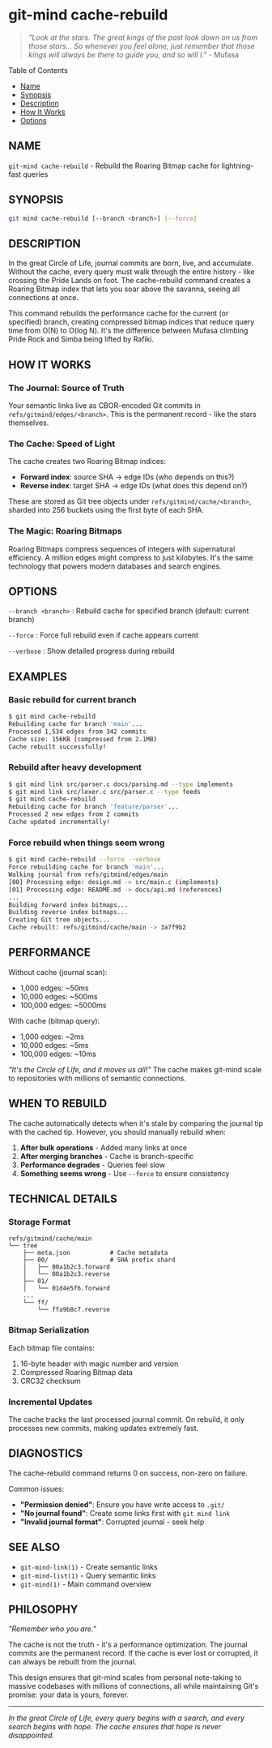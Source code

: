 <!-- SPDX-License-Identifier: LicenseRef-MIND-UCAL-1.0 -->
<!-- © 2025 J. Kirby Ross / Neuroglyph Collective -->

# git-mind cache-rebuild

> *"Look at the stars. The great kings of the past look down on us from those stars... So whenever you feel alone, just remember that those kings will always be there to guide you, and so will I."* - Mufasa

Table of Contents
- [Name](#name)
- [Synopsis](#synopsis)
- [Description](#description)
- [How It Works](#how-it-works)
- [Options](#options)

## NAME

`git-mind cache-rebuild` - Rebuild the Roaring Bitmap cache for lightning-fast queries

## SYNOPSIS

```bash
git mind cache-rebuild [--branch <branch>] [--force]
```

## DESCRIPTION

In the great Circle of Life, journal commits are born, live, and accumulate. Without the cache, every query must walk through the entire history - like crossing the Pride Lands on foot. The cache-rebuild command creates a Roaring Bitmap index that lets you soar above the savanna, seeing all connections at once.

This command rebuilds the performance cache for the current (or specified) branch, creating compressed bitmap indices that reduce query time from O(N) to O(log N). It's the difference between Mufasa climbing Pride Rock and Simba being lifted by Rafiki.

## HOW IT WORKS

### The Journal: Source of Truth
Your semantic links live as CBOR-encoded Git commits in `refs/gitmind/edges/<branch>`. This is the permanent record - like the stars themselves.

### The Cache: Speed of Light
The cache creates two Roaring Bitmap indices:
- **Forward index**: source SHA → edge IDs (who depends on this?)
- **Reverse index**: target SHA → edge IDs (what does this depend on?)

These are stored as Git tree objects under `refs/gitmind/cache/<branch>`, sharded into 256 buckets using the first byte of each SHA.

### The Magic: Roaring Bitmaps
Roaring Bitmaps compress sequences of integers with supernatural efficiency. A million edges might compress to just kilobytes. It's the same technology that powers modern databases and search engines.

## OPTIONS

`--branch <branch>`
: Rebuild cache for specified branch (default: current branch)

`--force`
: Force full rebuild even if cache appears current

`--verbose`
: Show detailed progress during rebuild

## EXAMPLES

### Basic rebuild for current branch
```bash
$ git mind cache-rebuild
Rebuilding cache for branch 'main'...
Processed 1,534 edges from 342 commits
Cache size: 156KB (compressed from 2.1MB)
Cache rebuilt successfully!
```

### Rebuild after heavy development
```bash
$ git mind link src/parser.c docs/parsing.md --type implements
$ git mind link src/lexer.c src/parser.c --type feeds
$ git mind cache-rebuild
Rebuilding cache for branch 'feature/parser'...
Processed 2 new edges from 2 commits
Cache updated incrementally!
```

### Force rebuild when things seem wrong
```bash
$ git mind cache-rebuild --force --verbose
Force rebuilding cache for branch 'main'...
Walking journal from refs/gitmind/edges/main
[00] Processing edge: design.md -> src/main.c (implements)
[01] Processing edge: README.md -> docs/api.md (references)
...
Building forward index bitmaps...
Building reverse index bitmaps...
Creating Git tree objects...
Cache rebuilt: refs/gitmind/cache/main -> 3a7f9b2
```

## PERFORMANCE

Without cache (journal scan):
- 1,000 edges: ~50ms
- 10,000 edges: ~500ms  
- 100,000 edges: ~5000ms

With cache (bitmap query):
- 1,000 edges: ~2ms
- 10,000 edges: ~5ms
- 100,000 edges: ~10ms

*"It's the Circle of Life, and it moves us all!"* The cache makes git-mind scale to repositories with millions of semantic connections.

## WHEN TO REBUILD

The cache automatically detects when it's stale by comparing the journal tip with the cached tip. However, you should manually rebuild when:

1. **After bulk operations** - Added many links at once
2. **After merging branches** - Cache is branch-specific
3. **Performance degrades** - Queries feel slow
4. **Something seems wrong** - Use `--force` to ensure consistency

## TECHNICAL DETAILS

### Storage Format
```
refs/gitmind/cache/main
└── tree
    ├── meta.json           # Cache metadata
    ├── 00/                 # SHA prefix shard
    │   ├── 00a1b2c3.forward
    │   └── 00a1b2c3.reverse
    ├── 01/
    │   └── 01d4e5f6.forward
    ...
    └── ff/
        └── ffa9b8c7.reverse
```

### Bitmap Serialization
Each bitmap file contains:
1. 16-byte header with magic number and version
2. Compressed Roaring Bitmap data
3. CRC32 checksum

### Incremental Updates
The cache tracks the last processed journal commit. On rebuild, it only processes new commits, making updates extremely fast.

## DIAGNOSTICS

The cache-rebuild command returns 0 on success, non-zero on failure.

Common issues:
- **"Permission denied"**: Ensure you have write access to `.git/`
- **"No journal found"**: Create some links first with `git mind link`
- **"Invalid journal format"**: Corrupted journal - seek help

## SEE ALSO

- `git-mind-link(1)` - Create semantic links
- `git-mind-list(1)` - Query semantic links  
- `git-mind(1)` - Main command overview

## PHILOSOPHY

*"Remember who you are."*

The cache is not the truth - it's a performance optimization. The journal commits are the permanent record. If the cache is ever lost or corrupted, it can always be rebuilt from the journal.

This design ensures that git-mind scales from personal note-taking to massive codebases with millions of connections, all while maintaining Git's promise: your data is yours, forever.

---

*In the great Circle of Life, every query begins with a search, and every search begins with hope. The cache ensures that hope is never disappointed.*
